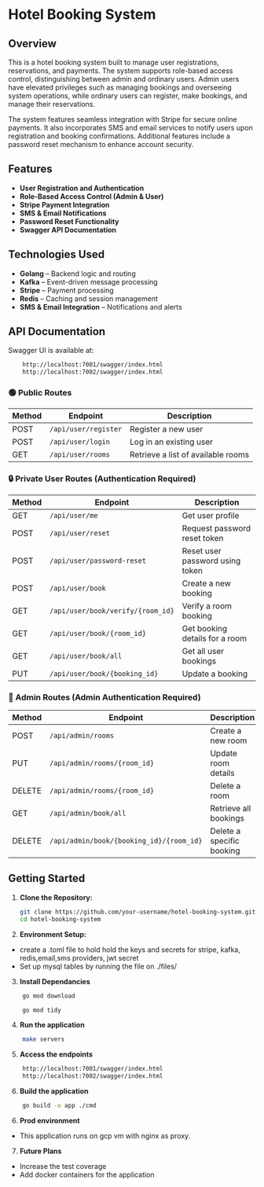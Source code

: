 # Hotel Booking System

## Overview

This is a hotel booking system built to manage user registrations, reservations, and payments. The system supports role-based access control, distinguishing between admin and ordinary users. Admin users have elevated privileges such as managing bookings and overseeing system operations, while ordinary users can register, make bookings, and manage their reservations.

The system features seamless integration with Stripe for secure online payments. It also incorporates SMS and email services to notify users upon registration and booking confirmations. Additional features include a password reset mechanism to enhance account security.

## Features

- **User Registration and Authentication**
- **Role-Based Access Control (Admin & User)**
- **Stripe Payment Integration**
- **SMS & Email Notifications**
- **Password Reset Functionality**
- **Swagger API Documentation**

## Technologies Used

- **Golang** – Backend logic and routing
- **Kafka** – Event-driven message processing
- **Stripe** – Payment processing
- **Redis** – Caching and session management
- **SMS & Email Integration** – Notifications and alerts

## API Documentation

Swagger UI is available at:

```bash
    http://localhost:7001/swagger/index.html
    http://localhost:7002/swagger/index.html
```

### 🟢 Public Routes

| Method | Endpoint             | Description                        |
| ------ | -------------------- | ---------------------------------- |
| POST   | `/api/user/register` | Register a new user                |
| POST   | `/api/user/login`    | Log in an existing user            |
| GET    | `/api/user/rooms`    | Retrieve a list of available rooms |

### 🔒 Private User Routes (Authentication Required)

| Method | Endpoint                          | Description                     |
| ------ | --------------------------------- | ------------------------------- |
| GET    | `/api/user/me`                    | Get user profile                |
| POST   | `/api/user/reset`                 | Request password reset token    |
| POST   | `/api/user/password-reset`        | Reset user password using token |
| POST   | `/api/user/book`                  | Create a new booking            |
| GET    | `/api/user/book/verify/{room_id}` | Verify a room booking           |
| GET    | `/api/user/book/{room_id}`        | Get booking details for a room  |
| GET    | `/api/user/book/all`              | Get all user bookings           |
| PUT    | `/api/user/book/{booking_id}`     | Update a booking                |

### 🔐 Admin Routes (Admin Authentication Required)

| Method | Endpoint                                 | Description               |
| ------ | ---------------------------------------- | ------------------------- |
| POST   | `/api/admin/rooms`                       | Create a new room         |
| PUT    | `/api/admin/rooms/{room_id}`             | Update room details       |
| DELETE | `/api/admin/rooms/{room_id}`             | Delete a room             |
| GET    | `/api/admin/book/all`                    | Retrieve all bookings     |
| DELETE | `/api/admin/book/{booking_id}/{room_id}` | Delete a specific booking |

## Getting Started

1. **Clone the Repository:**

   ```bash
   git clone https://github.com/your-username/hotel-booking-system.git
   cd hotel-booking-system
   ```

2. **Environment Setup:**

- create a .toml file to hold hold the keys and secrets for stripe, kafka, redis,email,sms providers, jwt secret
- Set up mysql tables by running the file on ./files/

3. **Install Dependancies**

```bash
    go mod download

    go mod tidy
```

4. **Run the application**

```bash
    make servers
```

5. **Access the endpoints**

```bash
    http://localhost:7001/swagger/index.html
    http://localhost:7002/swagger/index.html
```

6. **Build the application**

```bash
    go build -o app ./cmd
```

6. **Prod environment**

- This application runs on gcp vm with nginx as proxy.

7. **Future Plans**

- Increase the test coverage
- Add docker containers for the application
